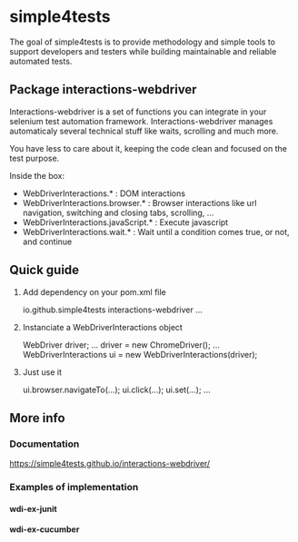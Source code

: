 # simple4tests
The goal of simple4tests is to provide methodology and simple tools to support developers and testers while building maintainable and reliable automated tests.

## Package interactions-webdriver

Interactions-webdriver is a set of functions you can integrate in your selenium test automation framework.
Interactions-webdriver manages automaticaly several technical stuff like waits, scrolling and much more.

You have less to care about it, keeping the code clean and focused on the test purpose. 

Inside the box:
- WebDriverInteractions.* : DOM interactions
- WebDriverInteractions.browser.* : Browser interactions like url navigation, switching and closing tabs, scrolling, ...
- WebDriverInteractions.javaScript.* : Execute javascript
- WebDriverInteractions.wait.* : Wait until a condition comes true, or not, and continue

## Quick guide
1. Add dependency on your pom.xml file


    <dependency>
        <groupId>io.github.simple4tests</groupId>
        <artifactId>interactions-webdriver</artifactId>
        <version>...</version>
    </dependency>


3. Instanciate a WebDriverInteractions object


    WebDriver driver;
    ...
    driver = new ChromeDriver();
    ...
    WebDriverInteractions ui = new WebDriverInteractions(driver);


4. Just use it


    ui.browser.navigateTo(...);
    ui.click(...);
    ui.set(...);
    ...


## More info

### Documentation
https://simple4tests.github.io/interactions-webdriver/

### Examples of implementation
#### wdi-ex-junit
#### wdi-ex-cucumber
